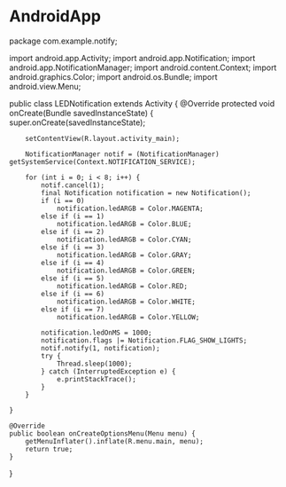 AndroidApp
==========
package com.example.notify;

import android.app.Activity;
import android.app.Notification;
import android.app.NotificationManager;
import android.content.Context;
import android.graphics.Color;
import android.os.Bundle;
import android.view.Menu;

public class LEDNotification extends Activity {
	@Override
	protected void onCreate(Bundle savedInstanceState) {
		super.onCreate(savedInstanceState);

		setContentView(R.layout.activity_main);

		NotificationManager notif = (NotificationManager) getSystemService(Context.NOTIFICATION_SERVICE);

		for (int i = 0; i < 8; i++) {
			notif.cancel(1);
			final Notification notification = new Notification();
			if (i == 0)
				notification.ledARGB = Color.MAGENTA;
			else if (i == 1)
				notification.ledARGB = Color.BLUE;
			else if (i == 2)
				notification.ledARGB = Color.CYAN;
			else if (i == 3)
				notification.ledARGB = Color.GRAY;
			else if (i == 4)
				notification.ledARGB = Color.GREEN;
			else if (i == 5)
				notification.ledARGB = Color.RED;
			else if (i == 6)
				notification.ledARGB = Color.WHITE;
			else if (i == 7)
				notification.ledARGB = Color.YELLOW;

			notification.ledOnMS = 1000;
			notification.flags |= Notification.FLAG_SHOW_LIGHTS;
			notif.notify(1, notification);
			try {
				Thread.sleep(1000);
			} catch (InterruptedException e) {				
				e.printStackTrace();
			}
		}

	}

	@Override
	public boolean onCreateOptionsMenu(Menu menu) {
		getMenuInflater().inflate(R.menu.main, menu);
		return true;
	}

}
